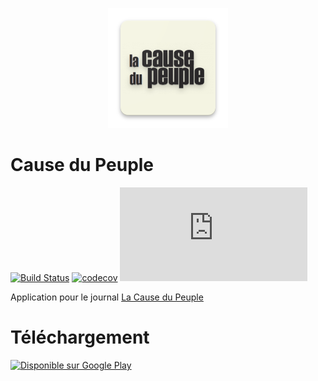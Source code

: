 <p align="center">
    <img src="android/app/src/main/res/mipmap-xxxhdpi/ic_launcher.png" alt="La Cause du Peuple">
</p>


# Cause du Peuple

[![Build Status](https://img.shields.io/travis/front-rouge/causedupeuple/master?style=for-the-badge)](https://travis-ci.org/front-rouge/causedupeuple) [![codecov](https://img.shields.io/codecov/c/github/front-rouge/causedupeuple/master?logo=codecov&style=for-the-badge)](https://codecov.io/gh/front-rouge/causedupeuple) [![Matrix](https://img.shields.io/matrix/causedupeuple:matrix.org?logo=riot&style=for-the-badge)](https://matrix.to/#/#causedupeuple:matrix.org)

Application pour le journal [La Cause du Peuple](https://www.causedupeuple.info/)

# Téléchargement

[<img alt='Disponible sur Google Play' src='https://play.google.com/intl/en_us/badges/static/images/badges/fr_badge_web_generic.png' height="80">](https://play.google.com/store/apps/details?id=info.causedupeuple.causedupeuple)
